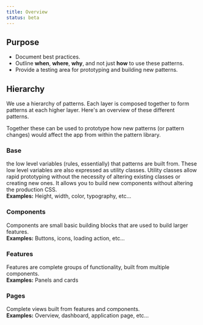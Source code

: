 ```yaml
---
title: Overview
status: beta
---
```


## Purpose

- Document best practices.
- Outline **when**, **where**, **why**, and not just **how** to use these patterns.
- Provide a testing area for prototyping and building new patterns.


## Hierarchy

We use a hierarchy of patterns. Each layer is composed together to form patterns
at each higher layer. Here's an overview of these different patterns.

Together these can be used to prototype how new patterns (or pattern changes)
would affect the app from within the pattern library.


### Base
the low level variables (rules, essentially) that patterns are built from.
These low level variables are also expressed as utility classes. Utility
classes allow rapid prototyping without the necessity of altering existing
classes or creating new ones. It allows you to build new components without
altering the production CSS.<br/>
**Examples:** Height, width, color, typography, etc...

### Components
Components are small basic building blocks that are used to build larger
features.<br/>
**Examples:** Buttons, icons, loading action, etc...

### Features
Features are complete groups of functionality, built from multiple
components.<br/>
**Examples:** Panels and cards

### Pages
Complete views built from features and components.<br/>
**Examples:** Overview, dashboard, application page, etc...
